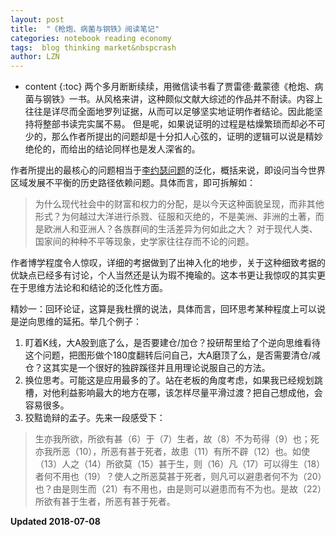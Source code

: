 ```yaml
---
layout: post
title:  "《枪炮、病菌与钢铁》阅读笔记"
categories: notebook reading economy
tags:  blog thinking market&nbspcrash 
author: LZN
---
```


* content
{:toc}
两个多月断断续续，用微信读书看了贾雷德·戴蒙德《枪炮、病菌与钢铁》一书。从风格来讲，这种颇似文献大综述的作品并不耐读。内容上往往是详尽而全面地罗列证据，从而可以足够坚实地证明作者结论。因此能坚持将整部书读完实属不易。
但是呢，如果说证明的过程是枯燥繁琐而却必不可少的，那么作者所提出的问题却是十分扣人心弦的，证明的逻辑可以说是精妙绝伦的，而给出的结论同样也是发人深省的。

作者所提出的最核心的问题相当于[李约瑟问题](https://zh.wikipedia.org/wiki/%E6%9D%8E%E7%BA%A6%E7%91%9F%E9%9A%BE%E9%A2%98)的泛化，概括来说，即设问当今世界区域发展不平衡的历史路径依赖问题。具体而言，即可拆解如：

>为什么现代社会中的财富和权力的分配，是以今天这种面貌呈现，而非其他形式？为何越过大洋进行杀戮、征服和灭绝的，不是美洲、非洲的土著，而是欧洲人和亚洲人？各族群间的生活差异为何如此之大？ 对于现代人类、国家间的种种不平等现象，史学家往往存而不论的问题。

作者博学程度令人惊叹，详细的考据做到了出神入化的地步，关于这种细致考据的优缺点已经多有讨论，个人当然还是认为瑕不掩瑜的。这本书更让我惊叹的其实更在于思维方法论和和结论的泛化性方面。

精妙一：回环论证，这算是我杜撰的说法，具体而言，回环思考某种程度上可以说是逆向思维的延拓。举几个例子：

1. 盯着K线，大A股到底了么，是否要建仓/加仓？投研帮里给了个逆向思维看待这个问题，把图形做个180度翻转后问自己，大A磨顶了么，是否需要清仓/减仓？这其实是一个很好的独辟蹊径并且用理论说服自己的方法。
2. 换位思考。可能这是应用最多的了。站在老板的角度考虑，如果我已经规划跳槽，对他利益影响最大的地方在哪，该怎样尽量平滑过渡？把自己想成他，会容易很多。
3. 狡黠诡辩的孟子。先来一段感受下：
>生亦我所欲，所欲有甚（6）于（7）生者，故（8）不为苟得（9）也；死亦我所恶（10），所恶有甚于死者，故患（11）有所不辟（12）也。如使（13）人之（14）所欲莫（15）甚于生，则（16）凡（17）可以得生（18）者何不用也（19）？使人之所恶莫甚于死者，则凡可以避患者何不为（20）也？由是则生而（21）有不用也，由是则可以避患而有不为也。是故（22）所欲有甚于生者，所恶有甚于死者。




**Updated 2018-07-08**
